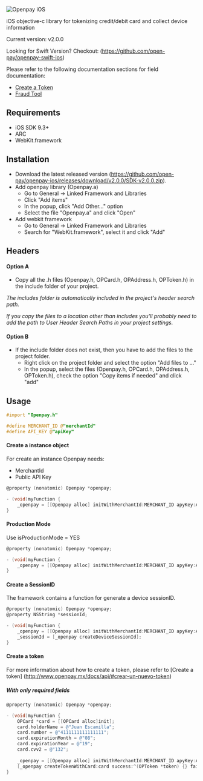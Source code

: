 ![Openpay iOS](http://www.openpay.mx/img/github/ios.jpg)

iOS objective-c library for tokenizing credit/debit card and collect device information

Current version: v2.0.0

Looking for Swift Version? Checkout: (https://github.com/open-pay/openpay-swift-ios)

Please refer to the following documentation sections for field documentation:
* [Create a Token](http://www.openpay.mx/docs/api/#crear-un-nuevo-token)
* [Fraud Tool](http://www.openpay.mx/docs/fraud-tool.html)

## Requirements

- iOS SDK 9.3+
- ARC
- WebKit.framework

## Installation

- Download the latest released version (https://github.com/open-pay/openpay-ios/releases/download/v2.0.0/SDK-v2.0.0.zip).
- Add openpay library (Openpay.a)
  - Go to General -> Linked Framework and Libraries
  - Click "Add items"
  - In the popup, click "Add Other..." option
  - Select the file "Openpay.a" and click "Open"
- Add webkit framework
  - Go to General -> Linked Framework and Libraries
  - Search for "WebKit.framework", select it and click "Add"

## Headers

#### Option A

- Copy all the .h files (Openpay.h, OPCard.h, OPAddress.h, OPToken.h) in the include folder of your project.

*The includes folder is automatically included in the project's header search path.*

*If you copy the files to a location other than includes you'll probably need to add the path to User Header Search Paths in your project settings.*

#### Option B

- If the include folder does not exist, then you have to add the files to the project folder.
  - Right click on the project folder and select the option "Add files to ..."
  - In the popup, select the files (Openpay.h, OPCard.h, OPAddress.h, OPToken.h), check the option "Copy items if needed" and click "add"

## Usage

```objectivec
#import "Openpay.h"

#define MERCHANT_ID @"merchantId"
#define API_KEY @"apiKey"
```

#### Create a instance object

For create an instance Openpay needs:
- MerchantId
- Public API Key

```objectivec
@property (nonatomic) Openpay *openpay;

- (void)myFunction {
    _openpay = [[Openpay alloc] initWithMerchantId:MERCHANT_ID apyKey:API_KEY isProductionMode:NO];
}
```

#### Production Mode

Use isProductionMode = YES

```objectivec
@property (nonatomic) Openpay *openpay;

- (void)myFunction {
    _openpay = [[Openpay alloc] initWithMerchantId:MERCHANT_ID apyKey:API_KEY isProductionMode:YES];
}
```

#### Create a SessionID
The framework contains a function for generate a device sessionID.

```objectivec
@property (nonatomic) Openpay *openpay;
@property NSString *sessionId;

- (void)myFunction {
    _openpay = [[Openpay alloc] initWithMerchantId:MERCHANT_ID apyKey:API_KEY isProductionMode:NO];
    _sessionId = [_openpay createDeviceSessionId];
}
```

#### Create a token

For more information about how to create a token, please refer to [Create a token] (http://www.openpay.mx/docs/api/#crear-un-nuevo-token) 

##### With only required fields

```objectivec
@property (nonatomic) Openpay *openpay;

- (void)myFunction {
    OPCard *card = [[OPCard alloc]init];
    card.holderName = @"Juan Escamilla";
    card.number = @"4111111111111111";
    card.expirationMonth = @"08";
    card.expirationYear = @"19";
    card.cvv2 = @"132";
    
    _openpay = [[Openpay alloc] initWithMerchantId:MERCHANT_ID apyKey:API_KEY isProductionMode:NO];
    [_openpay createTokenWithCard:card success:^(OPToken *token) {} failure:^(NSError *error) {}];
}
```
